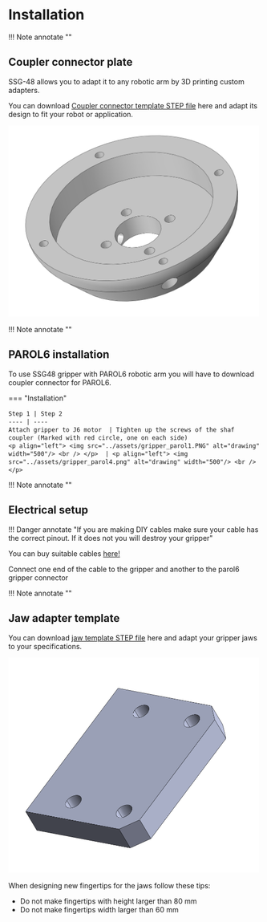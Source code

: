# Installation

!!! Note annotate "" 

## **Coupler connector plate**

SSG-48 allows you to adapt it to any robotic arm by 3D printing custom adapters.

You can download [Coupler connector template STEP file]() here and adapt its design to fit your robot or application.
<p align="left"> <img src="../assets/Capture.PNG" alt="drawing" width="500"/> <br /> </p> 

!!! Note annotate "" 

## **PAROL6 installation**

To use SSG48 gripper with PAROL6 robotic arm you will have to download coupler connector for PAROL6.

=== "Installation"

    Step 1 | Step 2 
    ---- | ---- 
    Attach gripper to J6 motor  | Tighten up the screws of the shaf coupler (Marked with red circle, one on each side)
    <p align="left"> <img src="../assets/gripper_parol1.PNG" alt="drawing" width="500"/> <br /> </p>  | <p align="left"> <img src="../assets/gripper_parol4.png" alt="drawing" width="500"/> <br /> </p>

!!! Note annotate "" 

## **Electrical setup**

!!! Danger annotate "If you are making DIY cables make sure your cable has the correct pinout. If it does not you will destroy your gripper" 

You can buy suitable cables [here!](https://source-robotics.com/products/gripper-cable)

Connect one end of the cable to the gripper and another to the parol6 gripper connector

!!! Note annotate "" 

## **Jaw adapter template**

You can download [jaw template STEP file]() here and adapt your gripper jaws to your specifications.

<p align="left"> <img src="../assets/jaw_plate.PNG" alt="drawing" width="500"/> <br /> </p> 

When designing new fingertips for the jaws follow these tips:

* Do not make fingertips with height larger than 80 mm
* Do not make fingertips width larger than 60 mm